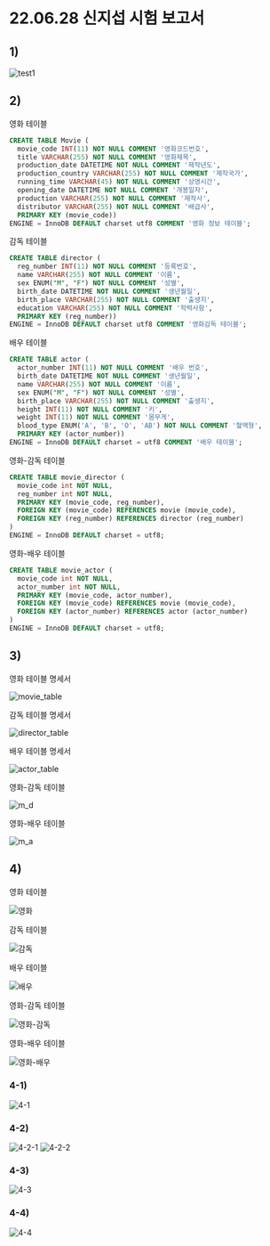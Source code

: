 # 22.06.28 신지섭 시험 보고서
## 1)
![test1](./test1.png)

## 2)
영화 테이블
```sql
CREATE TABLE Movie (
  movie_code INT(11) NOT NULL COMMENT '영화코드번호',
  title VARCHAR(255) NOT NULL COMMENT '영화제목',
  production_date DATETIME NOT NULL COMMENT '제작년도',
  production_country VARCHAR(255) NOT NULL COMMENT '제작국가',
  running_time VARCHAR(45) NOT NULL COMMENT '상영시간',
  opening_date DATETIME NOT NULL COMMENT '개봉일자',
  production VARCHAR(255) NOT NULL COMMENT '제작사',
  distributor VARCHAR(255) NOT NULL COMMENT '배급사',
  PRIMARY KEY (movie_code))
ENGINE = InnoDB DEFAULT charset utf8 COMMENT '영화 정보 테이블';
```
감독 테이블
```sql
CREATE TABLE director (
  reg_number INT(11) NOT NULL COMMENT '등록번호',
  name VARCHAR(255) NOT NULL COMMENT '이름',
  sex ENUM("M", "F") NOT NULL COMMENT '성별',
  birth_date DATETIME NOT NULL COMMENT '생년월일',
  birth_place VARCHAR(255) NOT NULL COMMENT '출생지',
  education VARCHAR(255) NOT NULL COMMENT '학력사항',
  PRIMARY KEY (reg_number))
ENGINE = InnoDB DEFAULT charset utf8 COMMENT '영화감독 테이블';
```
배우 테이블
```sql
CREATE TABLE actor (
  actor_number INT(11) NOT NULL COMMENT '배우 번호',
  birth_date DATETIME NOT NULL COMMENT '생년월일',
  name VARCHAR(255) NOT NULL COMMENT '이름',
  sex ENUM("M", "F") NOT NULL COMMENT '성별',
  birth_place VARCHAR(255) NOT NULL COMMENT '출생지',
  height INT(11) NOT NULL COMMENT '키',
  weight INT(11) NOT NULL COMMENT '몸무게',
  blood_type ENUM('A', 'B', 'O', 'AB') NOT NULL COMMENT '혈액형',
  PRIMARY KEY (actor_number))
ENGINE = InnoDB DEFAULT charset = utf8 COMMENT '배우 테이블';
```
영화-감독 테이블
```sql
CREATE TABLE movie_director (
  movie_code int NOT NULL,
  reg_number int NOT NULL,
  PRIMARY KEY (movie_code, reg_number),
  FOREIGN KEY (movie_code) REFERENCES movie (movie_code),
  FOREIGN KEY (reg_number) REFERENCES director (reg_number)
)
ENGINE = InnoDB DEFAULT charset = utf8;
```
영화-배우 테이블
```sql
CREATE TABLE movie_actor (
  movie_code int NOT NULL,
  actor_number int NOT NULL,
  PRIMARY KEY (movie_code, actor_number),
  FOREIGN KEY (movie_code) REFERENCES movie (movie_code),
  FOREIGN KEY (actor_number) REFERENCES actor (actor_number)
)
ENGINE = InnoDB DEFAULT charset = utf8;
```
## 3)
영화 테이블 명세서

![movie_table](./movie_table.PNG)

감독 테이블 명세서

![director_table](./director_table.PNG)

배우 테이블 명세서

![actor_table](./actor_table.PNG)

영화-감독 테이블

![m_d](./m_d.PNG)

영화-배우 테이블

![m_a](./m_a.PNG)

## 4)
영화 테이블

![영화](./%EC%98%81%ED%99%94.PNG)

감독 테이블

![감독](./director.PNG)

배우 테이블

![배우](./actor.PNG)

영화-감독 테이블

![영화-감독](./movie_director.PNG)

영화-배우 테이블

![영화-배우](./movie_actor.PNG)
### 4-1)
![4-1](./4-1.PNG)

### 4-2)
![4-2-1](./4-2-1.PNG)
![4-2-2](./4-2-2.PNG)

### 4-3)
![4-3](./4-3.PNG)

### 4-4)
![4-4](./4-4.PNG)
